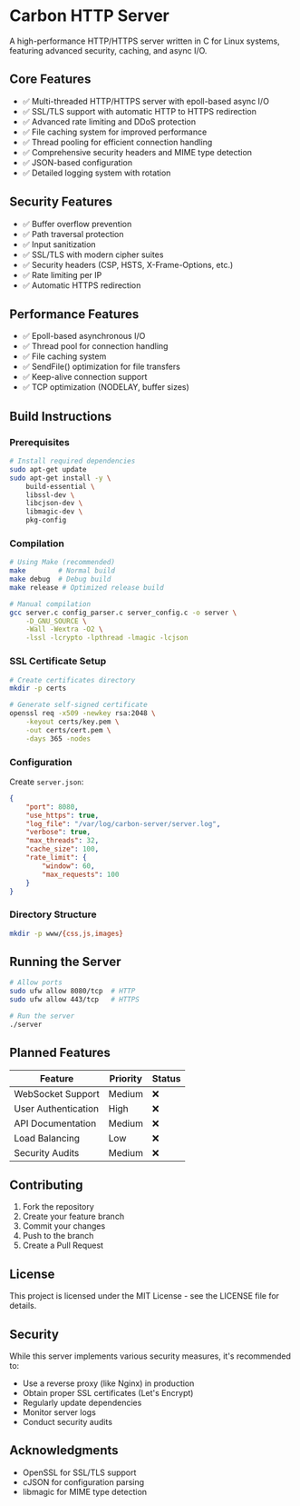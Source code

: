 # Carbon HTTP Server

A high-performance HTTP/HTTPS server written in C for Linux systems, featuring advanced security, caching, and async I/O.

## Core Features

- ✅ Multi-threaded HTTP/HTTPS server with epoll-based async I/O
- ✅ SSL/TLS support with automatic HTTP to HTTPS redirection
- ✅ Advanced rate limiting and DDoS protection
- ✅ File caching system for improved performance
- ✅ Thread pooling for efficient connection handling
- ✅ Comprehensive security headers and MIME type detection
- ✅ JSON-based configuration
- ✅ Detailed logging system with rotation

## Security Features

- ✅ Buffer overflow prevention
- ✅ Path traversal protection
- ✅ Input sanitization
- ✅ SSL/TLS with modern cipher suites
- ✅ Security headers (CSP, HSTS, X-Frame-Options, etc.)
- ✅ Rate limiting per IP
- ✅ Automatic HTTPS redirection

## Performance Features

- ✅ Epoll-based asynchronous I/O
- ✅ Thread pool for connection handling
- ✅ File caching system
- ✅ SendFile() optimization for file transfers
- ✅ Keep-alive connection support
- ✅ TCP optimization (NODELAY, buffer sizes)

## Build Instructions

### Prerequisites

```bash
# Install required dependencies
sudo apt-get update
sudo apt-get install -y \
    build-essential \
    libssl-dev \
    libcjson-dev \
    libmagic-dev \
    pkg-config
```

### Compilation

```bash
# Using Make (recommended)
make        # Normal build
make debug  # Debug build
make release # Optimized release build

# Manual compilation
gcc server.c config_parser.c server_config.c -o server \
    -D_GNU_SOURCE \
    -Wall -Wextra -O2 \
    -lssl -lcrypto -lpthread -lmagic -lcjson
```

### SSL Certificate Setup

```bash
# Create certificates directory
mkdir -p certs

# Generate self-signed certificate
openssl req -x509 -newkey rsa:2048 \
    -keyout certs/key.pem \
    -out certs/cert.pem \
    -days 365 -nodes
```

### Configuration

Create `server.json`:

```json
{
    "port": 8080,
    "use_https": true,
    "log_file": "/var/log/carbon-server/server.log",
    "verbose": true,
    "max_threads": 32,
    "cache_size": 100,
    "rate_limit": {
        "window": 60,
        "max_requests": 100
    }
}
```

### Directory Structure

```bash
mkdir -p www/{css,js,images}
```

## Running the Server

```bash
# Allow ports
sudo ufw allow 8080/tcp  # HTTP
sudo ufw allow 443/tcp   # HTTPS

# Run the server
./server
```

## Planned Features

| Feature | Priority | Status |
|---------|----------|--------|
| WebSocket Support | Medium | ❌ |
| User Authentication | High | ❌ |
| API Documentation | Medium | ❌ |
| Load Balancing | Low | ❌ |
| Security Audits | Medium | ❌ |

## Contributing

1. Fork the repository
2. Create your feature branch
3. Commit your changes
4. Push to the branch
5. Create a Pull Request

## License

This project is licensed under the MIT License - see the LICENSE file for details.

## Security

While this server implements various security measures, it's recommended to:
- Use a reverse proxy (like Nginx) in production
- Obtain proper SSL certificates (Let's Encrypt)
- Regularly update dependencies
- Monitor server logs
- Conduct security audits

## Acknowledgments

- OpenSSL for SSL/TLS support
- cJSON for configuration parsing
- libmagic for MIME type detection

